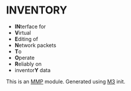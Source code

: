 # INVENTORY

- **IN**terface for
- **V**irtual
- **E**diting of
- **N**etwork packets
- **T**o
- **O**perate
- **R**eliably on
- inventor**Y** data

This is an [MMP](https://github.com/DinheroDevelopmentGroup/modular-minecraft-proxy) module.
Generated using [M3](https://github.com/DinheroDevelopmentGroup/modular-minecraft-proxy/tree/main/src/m3) init.

